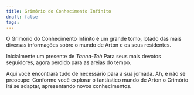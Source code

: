```yaml
---
title: Grimório do Conhecimento Infinito
draft: false
tags:
---
```


O Grimório do Conhecimento Infinito é um grande tomo, lotado das mais diversas informações sobre o mundo de Arton e os seus residentes.

Inicialmente um presente de *Tanna-Toh* Para seus mais devotos seguidores, agora perdido para as areias do tempo.

Aqui você encontrará tudo de necessário para a sua jornada. Ah, e não se preocupe: Conforme você explorar o fantástico mundo de Arton o Grimório irá se adaptar, apresentando novos conhecimentos.

